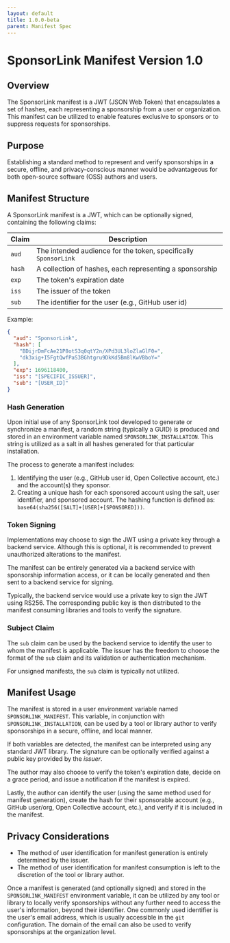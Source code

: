 ```yaml
---
layout: default
title: 1.0.0-beta
parent: Manifest Spec
---
```

<!-- #content -->
# SponsorLink Manifest Version 1.0

## Overview

The SponsorLink manifest is a JWT (JSON Web Token) that encapsulates a set of hashes, each representing a sponsorship from a user or organization. This manifest can be utilized to enable features exclusive to sponsors or to suppress requests for sponsorships.

## Purpose

Establishing a standard method to represent and verify sponsorships in a secure, offline, and privacy-conscious manner would be advantageous for both open-source software (OSS) authors and users.

## Manifest Structure

A SponsorLink manifest is a JWT, which can be optionally signed, containing the following claims:

| Claim | Description |
| ----- | ----------- |
| `aud` | The intended audience for the token, specifically `SponsorLink` |
| `hash` | A collection of hashes, each representing a sponsorship |
| `exp` | The token's expiration date |
| `iss` | The issuer of the token |
| `sub` | The identifier for the user (e.g., GitHub user id) |

Example:

```json
{
  "aud": "SponsorLink",
  "hash": [
    "BDijrDmFcAe21P8otS3q0qtY2n/XPd3UL3loZlaGlF0=",
    "dk3xig+I5FgtQwfPaS3BGhtgru9DkKd5Bm8lKwVBboY="
  ],
  "exp": 1696118400,
  "iss": "[SPECIFIC_ISSUER]",
  "sub": "[USER_ID]"
}
```

### Hash Generation

Upon initial use of any SponsorLink tool developed to generate or synchronize a manifest, a random string (typically a GUID) is produced and stored in an environment variable named `SPONSORLINK_INSTALLATION`. This string is utilized as a salt in all hashes generated for that particular installation.

The process to generate a manifest includes: 

1. Identifying the user (e.g., GitHub user id, Open Collective account, etc.) and the account(s) they sponsor.
2. Creating a unique hash for each sponsored account using the salt, user identifier, and sponsored account. The hashing function is defined as: `base64(sha256([SALT]+[USER]+[SPONSORED]))`.

### Token Signing

Implementations may choose to sign the JWT using a private key through a backend service. Although this is optional, it is recommended to prevent unauthorized alterations to the manifest.

The manifest can be entirely generated via a backend service with sponsorship information access, or it can be locally generated and then sent to a backend service for signing.

Typically, the backend service would use a private key to sign the JWT using RS256. The corresponding public key is then distributed to the manifest consuming libraries and tools to verify the signature.

### Subject Claim

The `sub` claim can be used by the backend service to identify the user to whom the manifest is applicable. The issuer has the freedom to choose the format of the `sub` claim and its validation or authentication mechanism. 

For unsigned manifests, the `sub` claim is typically not utilized.

## Manifest Usage

The manifest is stored in a user environment variable named `SPONSORLINK_MANIFEST`. This variable, in conjunction with `SPONSORLINK_INSTALLATION`, can be used by a tool or library author to verify sponsorships in a secure, offline, and local manner.

If both variables are detected, the manifest can be interpreted using any standard JWT library. The signature can be optionally verified against a public key provided by the *issuer*.

The author may also choose to verify the token's expiration date, decide on a grace period, and issue a notification if the manifest is expired.

Lastly, the author can identify the user (using the same method used for manifest generation), create the hash for their sponsorable account (e.g., GitHub user/org, Open Collective account, etc.), and verify if it is included in the manifest.

## Privacy Considerations

* The method of user identification for manifest generation is entirely determined by the issuer.
* The method of user identification for manifest consumption is left to the discretion of the tool or library author.

Once a manifest is generated (and optionally signed) and stored in the `SPONSORLINK_MANIFEST` environment variable, it can be utilized by any tool or library to locally verify sponsorships without any further need to access the user's information, beyond their identifier. One commonly used identifier is the user's email address, which is usually accessible in the `git` configuration. The domain of the email can also be used to verify sponsorships at the organization level.